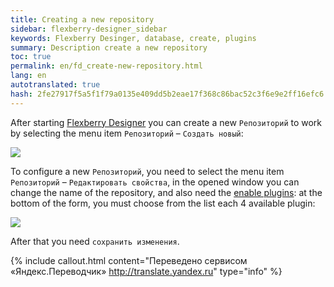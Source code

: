 ```yaml
--- 
title: Creating a new repository 
sidebar: flexberry-designer_sidebar 
keywords: Flexberry Desinger, database, create, plugins 
summary: Description create a new repository 
toc: true 
permalink: en/fd_create-new-repository.html 
lang: en 
autotranslated: true 
hash: 2fe27917f5a5f1f79a0135e409dd5b2eae17f368c86bac52c3f6e9e2ff16efc6 
--- 
```


After starting [Flexberry Designer](fd_flexberry-designer.html) you can create a new `Репозиторий` to work by selecting the menu item `Репозиторий` – `Создать новый`: 

![](/images/pages/products/flexberry-designer/about/create-new-repository.png) 

To configure a new `Репозиторий`, you need to select the menu item `Репозиторий` – `Редактировать свойства`, in the opened window you can change the name of the repository, and also need the [enable plugins](fd_flexberry-plugins.html): at the bottom of the form, you must choose from the list each 4 available plugin: 

![](/images/pages/products/flexberry-designer/about/edit-repository-properties.png) 

After that you need `сохранить изменения`. 







{% include callout.html content="Переведено сервисом «Яндекс.Переводчик» <http://translate.yandex.ru>" type="info" %}